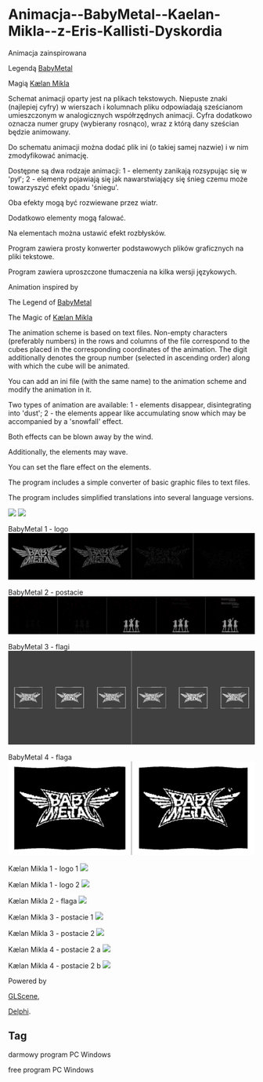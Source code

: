 # Animacja--BabyMetal--Kaelan-Mikla--z-Eris-Kallisti-Dyskordia

Animacja zainspirowana

Legendą [BabyMetal](https://www.babymetal.jp/)

Magią [Kælan Mikla](https://www.kaelanmikla.com/)


Schemat animacji oparty jest na plikach tekstowych. Niepuste znaki (najlepiej cyfry) w wierszach i kolumnach pliku odpowiadają sześcianom umieszczonym w analogicznych współrzędnych animacji. Cyfra dodatkowo oznacza numer grupy (wybierany rosnąco), wraz z którą dany sześcian będzie animowany.

Do schematu animacji można dodać plik ini (o takiej samej nazwie) i w nim zmodyfikować animację.

Dostępne są dwa rodzaje animacji:
1 - elementy zanikają rozsypując się w 'pył';
2 - elementy pojawiają się jak nawarstwiający się śnieg czemu może towarzyszyć efekt opadu 'śniegu'.

Oba efekty mogą być rozwiewane przez wiatr.

Dodatkowo elementy mogą falować.

Na elementach można ustawić efekt rozbłysków.

Program zawiera prosty konwerter podstawowych plików graficznych na pliki tekstowe.


Program zawiera uproszczone tłumaczenia na kilka wersji językowych.



Animation inspired by

The Legend of [BabyMetal](https://www.babymetal.jp/)

The Magic of [Kælan Mikla](https://www.kaelanmikla.com/)


The animation scheme is based on text files. Non-empty characters (preferably numbers) in the rows and columns of the file correspond to the cubes placed in the corresponding coordinates of the animation. The digit additionally denotes the group number (selected in ascending order) along with which the cube will be animated.

You can add an ini file (with the same name) to the animation scheme and modify the animation in it.

Two types of animation are available:
1 - elements disappear, disintegrating into 'dust';
2 - the elements appear like accumulating snow which may be accompanied by a 'snowfall' effect.

Both effects can be blown away by the wind.

Additionally, the elements may wave.

You can set the flare effect on the elements.

The program includes a simple converter of basic graphic files to text files.


The program includes simplified translations into several language versions.


<img src="https://github.com/jacek-mulawka/Animacja--BabyMetal--Kaelan-Mikla--z-Eris-Kallisti-Dyskordia/blob/main/Gallery/Animacja%20%20BabyMetal%20%20K%C3%A6lan%20Mikla%20%2001.jpg">

<img src="https://github.com/jacek-mulawka/Animacja--BabyMetal--Kaelan-Mikla--z-Eris-Kallisti-Dyskordia/blob/main/Gallery/Animacja%20%20BabyMetal%20%20K%C3%A6lan%20Mikla%20%2002.jpg">


BabyMetal 1 - logo
<img src="https://github.com/jacek-mulawka/Animacja--BabyMetal--Kaelan-Mikla--z-Eris-Kallisti-Dyskordia/blob/main/Gallery/BabyMetal%201%20-%20logo.jpg">

BabyMetal 2 - postacie
<img src="https://github.com/jacek-mulawka/Animacja--BabyMetal--Kaelan-Mikla--z-Eris-Kallisti-Dyskordia/blob/main/Gallery/BabyMetal%202%20-%20postacie.jpg">

BabyMetal 3 - flagi
<img src="https://github.com/jacek-mulawka/Animacja--BabyMetal--Kaelan-Mikla--z-Eris-Kallisti-Dyskordia/blob/main/Gallery/BabyMetal%203%20-%20flagi.jpg">

BabyMetal 4 - flaga
<img src="https://github.com/jacek-mulawka/Animacja--BabyMetal--Kaelan-Mikla--z-Eris-Kallisti-Dyskordia/blob/main/Gallery/BabyMetal%204%20-%20flaga.jpg">

Kælan Mikla 1 - logo 1
<img src="https://github.com/jacek-mulawka/Animacja--BabyMetal--Kaelan-Mikla--z-Eris-Kallisti-Dyskordia/blob/main/Gallery/K%C3%A6lan%20Mikla%201%20-%20logo%201.jpg">

Kælan Mikla 1 - logo 2
<img src="https://github.com/jacek-mulawka/Animacja--BabyMetal--Kaelan-Mikla--z-Eris-Kallisti-Dyskordia/blob/main/Gallery/K%C3%A6lan%20Mikla%201%20-%20logo%202.jpg">

Kælan Mikla 2 - flaga
<img src="https://github.com/jacek-mulawka/Animacja--BabyMetal--Kaelan-Mikla--z-Eris-Kallisti-Dyskordia/blob/main/Gallery/K%C3%A6lan%20Mikla%202%20-%20flaga.jpg">

Kælan Mikla 3 - postacie 1
<img src="https://github.com/jacek-mulawka/Animacja--BabyMetal--Kaelan-Mikla--z-Eris-Kallisti-Dyskordia/blob/main/Gallery/K%C3%A6lan%20Mikla%203%20-%20postacie%201.jpg">

Kælan Mikla 3 - postacie 2
<img src="https://github.com/jacek-mulawka/Animacja--BabyMetal--Kaelan-Mikla--z-Eris-Kallisti-Dyskordia/blob/main/Gallery/K%C3%A6lan%20Mikla%203%20-%20postacie%202.jpg">

Kælan Mikla 4 - postacie 2 a
<img src="https://github.com/jacek-mulawka/Animacja--BabyMetal--Kaelan-Mikla--z-Eris-Kallisti-Dyskordia/blob/main/Gallery/K%C3%A6lan%20Mikla%204%20-%20postacie%202%20a.jpg">

Kælan Mikla 4 - postacie 2 b
<img src="https://github.com/jacek-mulawka/Animacja--BabyMetal--Kaelan-Mikla--z-Eris-Kallisti-Dyskordia/blob/main/Gallery/K%C3%A6lan%20Mikla%204%20-%20postacie%202%20b.jpg">


Powered by

[GLScene](http://glscene.sourceforge.net),

[Delphi](https://www.embarcadero.com/products/delphi).


## Tag
darmowy program PC Windows

free program PC Windows
